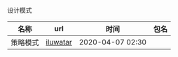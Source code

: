 设计模式 


|名称| url | 时间|包名| 
| ---- |---- | ---- | ---- |
|策略模式| [iluwatar](https://github.com/iluwatar/java-design-patterns/tree/master/strategy) | 2020-04-07 02:30| |

